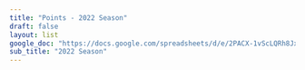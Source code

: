 ```yaml
---
title: "Points - 2022 Season"
draft: false
layout: list
google_doc: "https://docs.google.com/spreadsheets/d/e/2PACX-1vScLQRh8JxhhfkZp1To8ut2KvdS0yj9Ge5dQJeXxtPRp4YzehEWxE3ft4U3wT3JGLn09T14DzBDLXQL/pub?gid=0&single=true&output=csv"
sub_title: "2022 Season"
---
```

